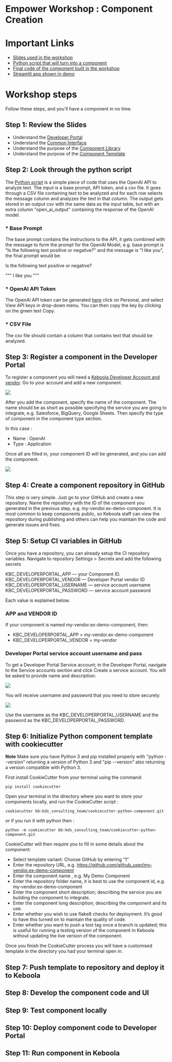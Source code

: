 # Empower Workshop : Component Creation

# Important Links

* [Slides used in the workshop](https://github.com/bakobako/keboola-empower-workshop-components/blob/main/resources/slides/empower_components_slides.pdf)
* [Python script that will turn into a component](https://github.com/bakobako/OpenAI-Data-Analyzer)
* [Final code of the component built in the workshop](https://github.com/bakobako/keboola-component-factory-demo.app-openai-workshop-prep)
* [Streamlit app shown in demo](https://github.com/bakobako/Sentiment-Streamlit)

# Workshop steps

Follow these steps, and you'll have a component in no time.

## Step 1: Review the Slides

* Understand the [Developer Portal](https://components.keboola.com/)
* Understand the [Common Interface](https://developers.keboola.com/extend/common-interface/)
* Understand the purpose of the [Component Library](https://github.com/keboola/python-component)
* Understand the purpose of
  the [Component Template](https://bitbucket.org/kds_consulting_team/cookiecutter-python-component/src/master/?search_id=8a6f3c24-3f05-420a-8ec3-5d71cb084024)

## Step 2: Look through the python script

The [Python script](https://github.com/bakobako/OpenAI-Data-Analyzer) is a simple piece of code that uses the OpenAI 
API to analyze text. The input is a base prompt, API token, and a csv file. It goes through a CSV file containing text 
to be analyzed and for each row selects the message column and analyzes the text in that column. The output gets stored 
in an output csv with the same data as the input table, but with an extra column "open_ai_output" containing the response 
of the OpenAI model.

### * Base Prompt
The base prompt contains the instructions to the API, it gets combined with the message to form the prompt for the OpenAI Model, 
e.g. base prompt is "Is the following text positive or negative?" and the message is "I like you", the final prompt would be:

Is the following text positive or negative?

"""
I like you
"""

### * OpenAI API Token

The OpenAI API token can be generated [here](https://platform.openai.com/) click on Personal, 
and select View API keys in drop-down menu. You can then copy the key by clicking on the green text Copy.

### * CSV File

The csv file should contain a column that contains text that should be analyzed.

## Step 3: Register a component in the Developer Portal

To register a component you will need a [Keboola Developer Account and vendor](https://developers.keboola.com/extend/component/tutorial/#before-you-start). 
Go to your account and add a new component.

![](resources/images_for_readme/dev_portal.png)

After you add the component, specify the name of the component.
The name should be as short as possible specifying the service you are going to integrate, e.g. Salesforce, BigQuery, Google Sheets. 
Then specify the type of component in the component type section.

In this case :
* Name : OpenAI
* Type : Application

Once all are filled in, your component ID will be generated, and you can add the component.

![](resources/images_for_readme/add_component.png)

## Step 4: Create a component repository in GitHub

This step is very simple. Just go to your GitHub and create a new repository. Name the repository with the ID of the 
component you generated in the previous step, e.g. my-vendor.ex-demo-component. 
It is most common to keep components public, so Keboola staff can view the repository during publishing and others can 
help you maintain the code and generate issues and fixes.

## Step 5: Setup CI variables in GitHub

Once you have a repository, you can already setup the CI repository variables.
Navigate to repository Settings > Secrets and add the following secrets

KBC_DEVELOPERPORTAL_APP — your Component ID.
KBC_DEVELOPERPORTAL_VENDOR — Developer Portal vendor ID
KBC_DEVELOPERPORTAL_USERNAME — service account username
KBC_DEVELOPERPORTAL_PASSWORD — service account password

Each value is explained below.

### APP and VENDOR ID

If your component is named my-vendor.ex-demo-component, then:

* KBC_DEVELOPERPORTAL_APP = my-vendor.ex-demo-component
* KBC_DEVELOPERPORTAL_VENDOR = my-vendor

### Developer Portal service account username and pass

To get a Developer Portal Service account; in the Developer Portal, 
navigate to the Service accounts section and click Create a service account. 
You will be asked to provide name and description:

![](resources/images_for_readme/service_account_1.png)

You will receive username and password that you need to store securely:

![](resources/images_for_readme/service_account_user_pass.png)

Use the username as the KBC_DEVELOPERPORTAL_USERNAME and the password as the KBC_DEVELOPERPORTAL_PASSWORD.

## Step 6: Initialize Python component template with cookiecutter

**Note**
Make sure you have Python 3 and pip installed properly with "python --version" returning a version of Python 3 and 
"pip --version" also returning a version compatible with Python 3.

First install CookieCutter from your terminal using the command:

```
pip install cookiecutter
```

Open your terminal in the directory where you want to store your components locally, and run the CookieCutter script :

```
cookiecutter bb:kds_consulting_team/cookiecutter-python-component.git
```

or if you run it with python then :

```
python -m cookiecutter bb:kds_consulting_team/cookiecutter-python-component.git
```

CookieCutter will then require you to fill in some details about the component:

* Select template variant: Choose GitHub by entering “1”
* Enter the repository URL, e.g. https://github.com/github_user/my-vendor.ex-demo-component
* Enter the component name , e.g. My Demo Component
* Enter the repository folder name, it is best to use the component id, e.g. my-vendor.ex-demo-component
* Enter the component short description; describing the service you are building the component to integrate.
* Enter the component long description; describing the component and its use.
* Enter whether you wish to use flake8 checks for deployment. It’s good to have this turned on to maintain the quality of code.
* Enter whether you want to push a test tag once a branch is updated; this is useful for running a testing version of the component in Keboola without updating the live version of the component.

Once you finish the CookieCutter process you will have a customised template in the directory you had your terminal open in.

## Step 7: Push template to repository and deploy it to Keboola

## Step 8: Develop the component code and UI

## Step 9: Test component locally

## Step 10: Deploy component code to Developer Portal

## Step 11: Run component in Keboola

